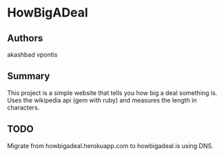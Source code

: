 HowBigADeal
===========

Authors
-------
akashbad
vpontis

Summary
--------
This project is a simple website that tells you how big a deal something is. Uses the wikipedia api (gem with ruby) and measures the length in characters.

TODO
------
Migrate from howbigadeal.herokuapp.com to howbigadeal.is using DNS.

